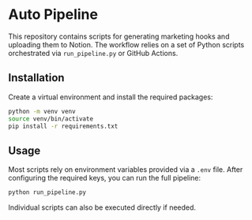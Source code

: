 # Auto Pipeline

This repository contains scripts for generating marketing hooks and uploading them to Notion. The workflow relies on a set of Python scripts orchestrated via `run_pipeline.py` or GitHub Actions.

## Installation

Create a virtual environment and install the required packages:

```bash
python -m venv venv
source venv/bin/activate
pip install -r requirements.txt
```

## Usage

Most scripts rely on environment variables provided via a `.env` file. After configuring the required keys, you can run the full pipeline:

```bash
python run_pipeline.py
```

Individual scripts can also be executed directly if needed.


